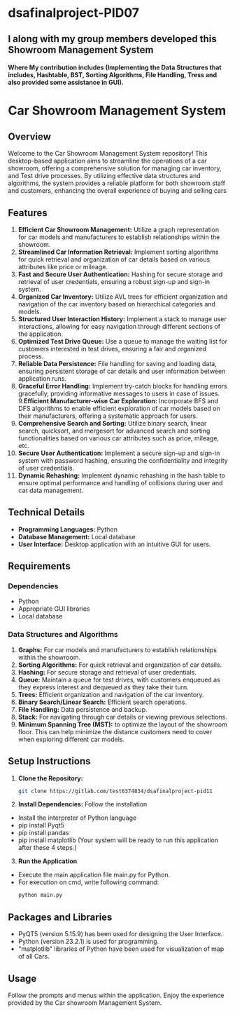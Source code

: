 # dsafinalproject-PID07

## I along with my group members developed this Showroom Management System
#### Where My contribution includes (Implementing the Data Structures that includes, Hashtable, BST, Sorting Algorithms, File Handling, Tress and also provided some assistance in GUI).

# Car Showroom Management System

## Overview

Welcome to the Car Showroom Management System repository! This desktop-based application aims to streamline the operations of a car showroom, offering a comprehensive solution for managing car inventory, and Test drive processes. By utilizing effective data structures and algorithms, the system provides a reliable platform for both showroom staff and customers, enhancing the overall experience of buying and selling cars

## Features
1. **Efficient Car Showroom Management:** Utilize a graph representation for car models and manufacturers to establish relationships within the showroom.
2. **Streamlined Car Information Retrieval:** Implement sorting algorithms for quick retrieval and organization of car details based on various attributes like price or mileage.
3. **Fast and Secure User Authentication:** Hashing for secure storage and retrieval of user credentials, ensuring a robust sign-up and sign-in system.
4. **Organized Car Inventory:** Utilize AVL trees for efficient organization and navigation of the car inventory based on hierarchical categories and models.
5. **Structured User Interaction History:** Implement a stack to manage user interactions, allowing for easy navigation through different sections of the application.
6. **Optimized Test Drive Queue:** Use a queue to manage the waiting list for customers interested in test drives, ensuring a fair and organized process.
7. **Reliable Data Persistence:** File handling for saving and loading data, ensuring persistent storage of car details and user information between application runs.
8. **Graceful Error Handling:** Implement try-catch blocks for handling errors gracefully, providing informative messages to users in case of issues.
9.**Efficient Manufacturer-wise Car Exploration:** Incorporate BFS and DFS algorithms to enable efficient exploration of car models based on their manufacturers, offering a systematic approach for users.
10. **Comprehensive Search and Sorting:** Utilize binary search, linear search, quicksort, and mergesort for advanced search and sorting functionalities based on various car attributes such as price, mileage, etc.
11. **Secure User Authentication:** Implement a secure sign-up and sign-in system with password hashing, ensuring the confidentiality and integrity of user credentials.
13. **Dynamic Rehashing:** Implement dynamic rehashing in the hash table to ensure optimal performance and handling of collisions during user and car data management.

## Technical Details
- **Programming Languages:** Python
- **Database Management:** Local database 
- **User Interface:** Desktop application with an intuitive GUI for users.

## Requirements
### Dependencies
- Python
- Appropriate GUI libraries
- Local database

### Data Structures and Algorithms
1. **Graphs:** For car models and manufacturers to establish relationships within the showroom.
2. **Sorting Algorithms:** For quick retrieval and organization of car details.
3. **Hashing:** For secure storage and retrieval of user credentials.
4. **Queue:**  Maintain a queue for test drives, with customers enqueued as they express interest and dequeued as they take their turn.
5. **Trees:** Efficient organization and navigation of the car inventory.
6. **Binary Search/Linear Search:** Efficient search operations.
7. **File Handling:** Data persistence and backup.
8. **Stack:** For navigating through car details or viewing previous selections.
9. **Minimum Spanning Tree (MST):** to optimize the layout of the showroom floor. This can help minimize the distance customers need to cover when exploring different car models.


## Setup Instructions
1. **Clone the Repository:**
   ```bash
   git clone https://gitlab.com/test6374834/dsafinalproject-pid11

2. **Install Dependencies:**
Follow the installation  
- Install the interpreter of Python language
- pip install Pyqt5
- pip install pandas
- pip install matplotlib 
(Your system  will be ready to run this application after these 4 steps.)

3. **Run the Application**
- Execute the main application file main.py for Python.
- For execution on cmd, write following command:
  ```bash
  python main.py

## Packages and Libraries
- PyQT5 (version 5.15.9) has been used for designing the User Interface.
- Python (version 23.2.1) is used for programming.
- "matplotlib" libraries of Python have been used for visualization of map of all Cars.

## Usage
Follow the prompts and menus within the application.
Enjoy the experience provided by the Car showroom Management System.

